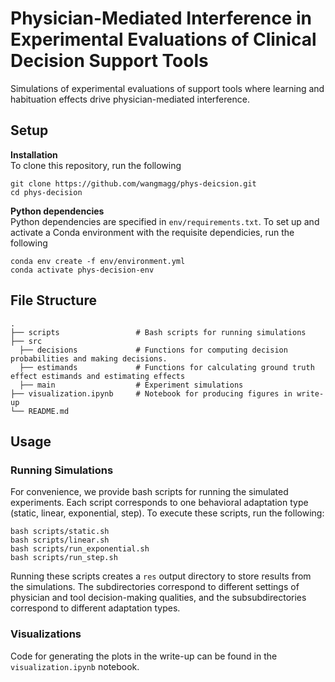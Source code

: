 # Physician-Mediated Interference in Experimental Evaluations of Clinical Decision Support Tools
Simulations of experimental evaluations of support tools where learning and habituation effects drive physician-mediated interference.

## Setup
__Installation__ <br />
To clone this repository, run the following <br />
```
git clone https://github.com/wangmagg/phys-deicsion.git
cd phys-decision
```

__Python dependencies__ <br />
Python dependencies are specified in `env/requirements.txt`. To set up and activate a Conda environment with the requisite dependicies, run the following <br />
```
conda env create -f env/environment.yml
conda activate phys-decision-env
```

## File Structure
    .
    ├── scripts                 # Bash scripts for running simulations
    ├── src                     
      ├── decisions             # Functions for computing decision probabilities and making decisions.
      ├── estimands             # Functions for calculating ground truth effect estimands and estimating effects
      ├── main                  # Experiment simulations
    ├── visualization.ipynb     # Notebook for producing figures in write-up
    └── README.md

## Usage
### Running Simulations
For convenience, we provide bash scripts for running the simulated experiments. Each script corresponds to one behavioral adaptation type (static, linear, exponential, step). To execute these scripts, run the following:
```
bash scripts/static.sh
bash scripts/linear.sh
bash scripts/run_exponential.sh
bash scripts/run_step.sh
```

Running these scripts creates a ```res``` output directory to store results from the simulations. The subdirectories correspond to different settings of physician and tool decision-making qualities, and the subsubdirectories correspond to different adaptation types.

### Visualizations
Code for generating the plots in the write-up can be found in the ```visualization.ipynb``` notebook.


